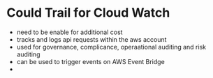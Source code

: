 # Could Trail for Cloud Watch
- need to be enable for additional cost
- tracks and logs api requests within the aws account
- used for governance, complicance, operaational auditing and risk auditing
- can be used to trigger events on AWS Event Bridge
- 